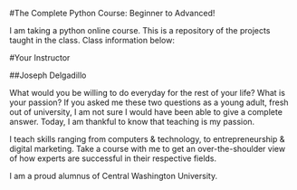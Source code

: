#The Complete Python Course: Beginner to Advanced!

I am taking a python online course. This is a repository of the projects taught in the class. Class information below:

#Your Instructor

##Joseph Delgadillo

What would you be willing to do everyday for the rest of your life? What is your passion? If you asked me these two questions as a young adult, fresh out of university, I am not sure I would have been able to give a complete answer. Today, I am thankful to know that teaching is my passion.

I teach skills ranging from computers & technology, to entrepreneurship & digital marketing. Take a course with me to get an over-the-shoulder view of how experts are successful in their respective fields.

I am a proud alumnus of Central Washington University.
